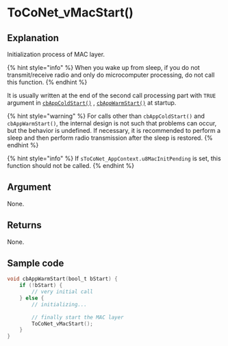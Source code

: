 # ToCoNet_vMacStart()

## Explanation

Initialization process of MAC layer.

{% hint style="info" %}
When you wake up from sleep, if you do not transmit/receive radio and only do microcomputer processing, do not call this function.
{% endhint %}

It is usually written at the end of the second call processing part with `TRUE` argument in [`cbAppColdStart()`](../krubakku/cbappcoldstart.md) , [`cbAppWarmStart()`](../krubakku/cbappwarmstart.md) at startup.

{% hint style="warning" %}
For calls other than `cbAppColdStart()` and `cbAppWarmStart()`, the internal design is not such that problems can occur, but the behavior is undefined. If necessary, it is recommended to perform a sleep and then perform radio transmission after the sleep is restored.
{% endhint %}

{% hint style="info" %}
If `sToCoNet_AppContext.u8MacInitPending` is set, this function should not be called.
{% endhint %}

## Argument

None.

## Returns

None.

## Sample code

```c
void cbAppWarmStart(bool_t bStart) {
    if (!bStart) {
        // very initial call
    } else {
        // initializing...
        
        // finally start the MAC layer
        ToCoNet_vMacStart();
    }
}
```

